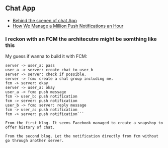 ## Chat App
* [Behind the scenen of chat App](https://medium.com/@sudarakayasindu/behind-the-scenes-of-chat-applications-38634f584758)
* [How We Manage a Million Push Notifications an Hour](https://blog.gojekengineering.com/how-we-manage-a-million-push-notifications-an-hour-549a1e3ca2c2)

### I reckon with an FCM the architecutre might be somthing like this

My guess if wanna to build it with FCM:

```user_a -> server: authentication
server -> user_a: pass
user_a -> server: create chat to user_b
server -> server: check if possible.
server -> fcm: create a chat group including me.
fcm -> server: okay
server -> user_a: okay
user_a -> fcm: push message
fcm -> user_b: push notification
fcm -> server: push notification
user_b -> fcm: server: reply message
fcm -> user_a: push notification
fcm -> server: push notification```

From the first blog. It seems Facebook managed to create a snapshop to offer history of chat.

From the second blog. Let the notification directly from fcm without go through another server.
